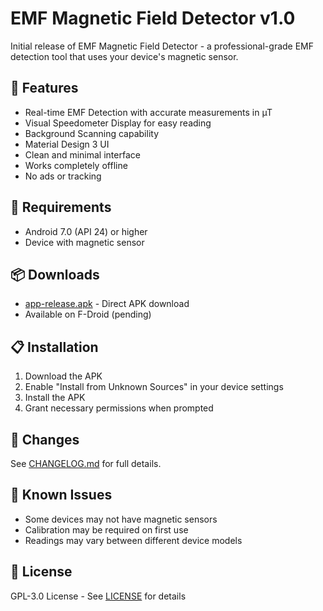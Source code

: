 # EMF Magnetic Field Detector v1.0

Initial release of EMF Magnetic Field Detector - a professional-grade EMF detection tool that uses your device's magnetic sensor.

## 🚀 Features

- Real-time EMF Detection with accurate measurements in µT
- Visual Speedometer Display for easy reading
- Background Scanning capability
- Material Design 3 UI
- Clean and minimal interface
- Works completely offline
- No ads or tracking

## 📱 Requirements

- Android 7.0 (API 24) or higher
- Device with magnetic sensor

## 📦 Downloads

- [app-release.apk](app-release.apk) - Direct APK download
- Available on F-Droid (pending)

## 📋 Installation

1. Download the APK
2. Enable "Install from Unknown Sources" in your device settings
3. Install the APK
4. Grant necessary permissions when prompted

## 🔄 Changes

See [CHANGELOG.md](CHANGELOG.md) for full details.

## 🐛 Known Issues

- Some devices may not have magnetic sensors
- Calibration may be required on first use
- Readings may vary between different device models

## 📝 License

GPL-3.0 License - See [LICENSE](LICENSE) for details

